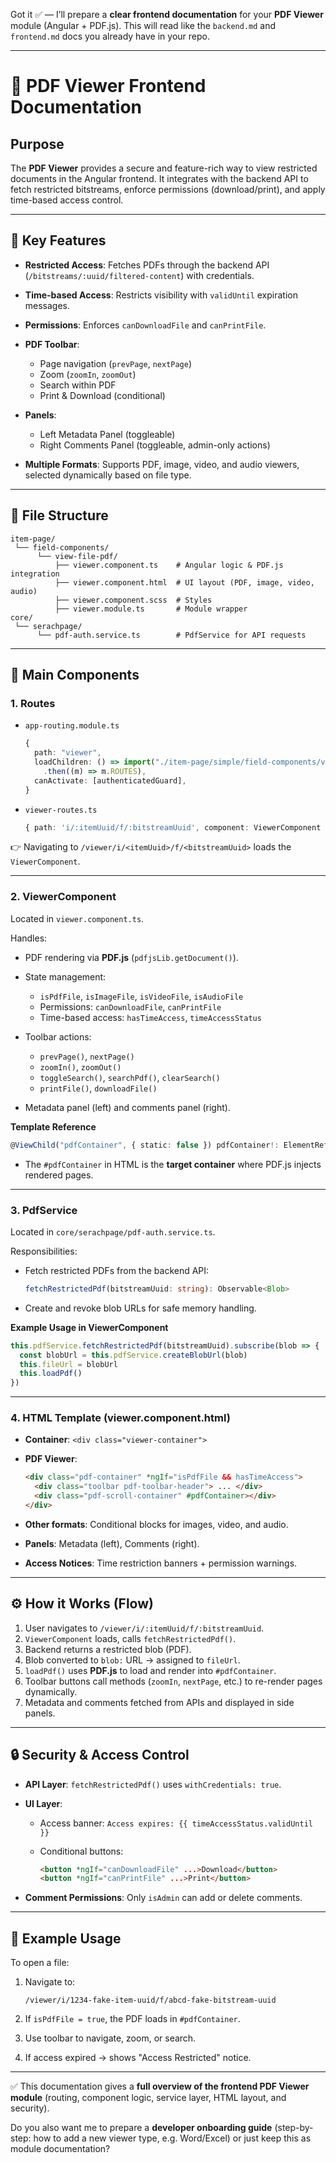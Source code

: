 Got it ✅ — I’ll prepare a **clear frontend documentation** for your **PDF Viewer** module (Angular + PDF.js).
This will read like the `backend.md` and `frontend.md` docs you already have in your repo.

---

# 📘 PDF Viewer Frontend Documentation

## Purpose

The **PDF Viewer** provides a secure and feature-rich way to view restricted documents in the Angular frontend. It integrates with the backend API to fetch restricted bitstreams, enforce permissions (download/print), and apply time-based access control.

---

## 🔑 Key Features

* **Restricted Access**: Fetches PDFs through the backend API (`/bitstreams/:uuid/filtered-content`) with credentials.
* **Time-based Access**: Restricts visibility with `validUntil` expiration messages.
* **Permissions**: Enforces `canDownloadFile` and `canPrintFile`.
* **PDF Toolbar**:

  * Page navigation (`prevPage`, `nextPage`)
  * Zoom (`zoomIn`, `zoomOut`)
  * Search within PDF
  * Print & Download (conditional)
* **Panels**:

  * Left Metadata Panel (toggleable)
  * Right Comments Panel (toggleable, admin-only actions)
* **Multiple Formats**: Supports PDF, image, video, and audio viewers, selected dynamically based on file type.

---

## 📂 File Structure

```
item-page/
 └── field-components/
      └── view-file-pdf/
          ├── viewer.component.ts    # Angular logic & PDF.js integration
          ├── viewer.component.html  # UI layout (PDF, image, video, audio)
          ├── viewer.component.scss  # Styles
          ├── viewer.module.ts       # Module wrapper
core/
 └── serachpage/
      └── pdf-auth.service.ts        # PdfService for API requests
```

---

## 🧩 Main Components

### 1. **Routes**

* `app-routing.module.ts`

  ```ts
  {
    path: "viewer",
    loadChildren: () => import("./item-page/simple/field-components/viewer-routes")
      .then((m) => m.ROUTES),
    canActivate: [authenticatedGuard],
  }
  ```
* `viewer-routes.ts`

  ```ts
  { path: 'i/:itemUuid/f/:bitstreamUuid', component: ViewerComponent }
  ```

👉 Navigating to `/viewer/i/<itemUuid>/f/<bitstreamUuid>` loads the `ViewerComponent`.

---

### 2. **ViewerComponent**

Located in `viewer.component.ts`.

Handles:

* PDF rendering via **PDF.js** (`pdfjsLib.getDocument()`).
* State management:

  * `isPdfFile`, `isImageFile`, `isVideoFile`, `isAudioFile`
  * Permissions: `canDownloadFile`, `canPrintFile`
  * Time-based access: `hasTimeAccess`, `timeAccessStatus`
* Toolbar actions:

  * `prevPage()`, `nextPage()`
  * `zoomIn()`, `zoomOut()`
  * `toggleSearch()`, `searchPdf()`, `clearSearch()`
  * `printFile()`, `downloadFile()`
* Metadata panel (left) and comments panel (right).

**Template Reference**

```ts
@ViewChild("pdfContainer", { static: false }) pdfContainer!: ElementRef<HTMLDivElement>
```

* The `#pdfContainer` in HTML is the **target container** where PDF.js injects rendered pages.

---

### 3. **PdfService**

Located in `core/serachpage/pdf-auth.service.ts`.

Responsibilities:

* Fetch restricted PDFs from the backend API:

  ```ts
  fetchRestrictedPdf(bitstreamUuid: string): Observable<Blob>
  ```
* Create and revoke blob URLs for safe memory handling.

**Example Usage in ViewerComponent**

```ts
this.pdfService.fetchRestrictedPdf(bitstreamUuid).subscribe(blob => {
  const blobUrl = this.pdfService.createBlobUrl(blob)
  this.fileUrl = blobUrl
  this.loadPdf()
})
```

---

### 4. **HTML Template (viewer.component.html)**

* **Container**: `<div class="viewer-container">`
* **PDF Viewer**:

  ```html
  <div class="pdf-container" *ngIf="isPdfFile && hasTimeAccess">
    <div class="toolbar pdf-toolbar-header"> ... </div>
    <div class="pdf-scroll-container" #pdfContainer></div>
  </div>
  ```
* **Other formats**: Conditional blocks for images, video, and audio.
* **Panels**: Metadata (left), Comments (right).
* **Access Notices**: Time restriction banners + permission warnings.

---

## ⚙️ How it Works (Flow)

1. User navigates to `/viewer/i/:itemUuid/f/:bitstreamUuid`.
2. `ViewerComponent` loads, calls `fetchRestrictedPdf()`.
3. Backend returns a restricted blob (PDF).
4. Blob converted to `blob:` URL → assigned to `fileUrl`.
5. `loadPdf()` uses **PDF.js** to load and render into `#pdfContainer`.
6. Toolbar buttons call methods (`zoomIn`, `nextPage`, etc.) to re-render pages dynamically.
7. Metadata and comments fetched from APIs and displayed in side panels.

---

## 🔒 Security & Access Control

* **API Layer**: `fetchRestrictedPdf()` uses `withCredentials: true`.
* **UI Layer**:

  * Access banner: `Access expires: {{ timeAccessStatus.validUntil }}`
  * Conditional buttons:

    ```html
    <button *ngIf="canDownloadFile" ...>Download</button>
    <button *ngIf="canPrintFile" ...>Print</button>
    ```
* **Comment Permissions**: Only `isAdmin` can add or delete comments.

---

## 📖 Example Usage

To open a file:

1. Navigate to:

   ```
   /viewer/i/1234-fake-item-uuid/f/abcd-fake-bitstream-uuid
   ```
2. If `isPdfFile = true`, the PDF loads in `#pdfContainer`.
3. Use toolbar to navigate, zoom, or search.
4. If access expired → shows "Access Restricted" notice.

---

✅ This documentation gives a **full overview of the frontend PDF Viewer module** (routing, component logic, service layer, HTML layout, and security).

Do you also want me to prepare a **developer onboarding guide** (step-by-step: how to add a new viewer type, e.g. Word/Excel) or just keep this as module documentation?
